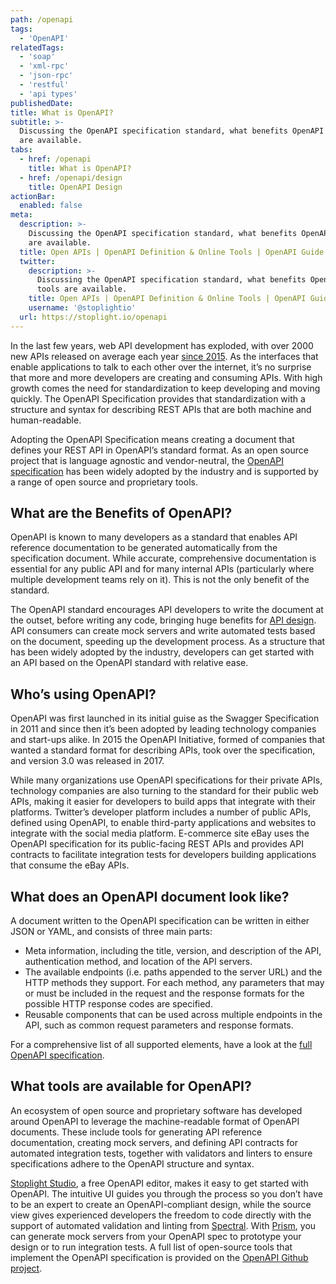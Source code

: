 ```yaml
---
path: /openapi
tags:
  - 'OpenAPI'
relatedTags:
  - 'soap'
  - 'xml-rpc'
  - 'json-rpc'
  - 'restful'
  - 'api types'
publishedDate:
title: What is OpenAPI?
subtitle: >-
  Discussing the OpenAPI specification standard, what benefits OpenAPI provides to development, and what OpenAPI tools
  are available.
tabs:
  - href: /openapi
    title: What is OpenAPI?
  - href: /openapi/design
    title: OpenAPI Design
actionBar:
  enabled: false
meta:
  description: >-
    Discussing the OpenAPI specification standard, what benefits OpenAPI provides to development, and what OpenAPI tools
    are available.
  title: Open APIs | OpenAPI Definition & Online Tools | OpenAPI Guide
  twitter:
    description: >-
      Discussing the OpenAPI specification standard, what benefits OpenAPI provides to development, and what OpenAPI
      tools are available.
    title: Open APIs | OpenAPI Definition & Online Tools | OpenAPI Guide
    username: '@stoplightio'
  url: https://stoplight.io/openapi
---
```


In the last few years, web API development has exploded, with over 2000 new APIs released on average each year
[since 2015](https://www.programmableweb.com/news/apis-show-faster-growth-rate-2019-previous-years/research/2019/07/17).
As the interfaces that enable applications to talk to each other over the internet, it’s no surprise that more and more
developers are creating and consuming APIs. With high growth comes the need for standardization to keep developing and
moving quickly. The OpenAPI Specification provides that standardization with a structure and syntax for describing REST
APIs that are both machine and human-readable.

Adopting the OpenAPI Specification means creating a document that defines your REST API in OpenAPI’s standard format. As
an open source project that is language agnostic and vendor-neutral, the
[OpenAPI specification](https://www.openapis.org/) has been widely adopted by the industry and is supported by a range
of open source and proprietary tools.

## What are the Benefits of OpenAPI?

OpenAPI is known to many developers as a standard that enables API reference documentation to be generated automatically
from the specification document. While accurate, comprehensive documentation is essential for any public API and for
many internal APIs (particularly where multiple development teams rely on it). This is not the only benefit of the
standard.

The OpenAPI standard encourages API developers to write the document at the outset, before writing any code, bringing
huge benefits for [API design](https://stoplight.io/openapi/design). API consumers can create mock servers and write
automated tests based on the document, speeding up the development process. As a structure that has been widely adopted
by the industry, developers can get started with an API based on the OpenAPI standard with relative ease.

## Who’s using OpenAPI?

OpenAPI was first launched in its initial guise as the Swagger Specification in 2011 and since then it’s been adopted by
leading technology companies and start-ups alike. In 2015 the OpenAPI Initiative, formed of companies that wanted a
standard format for describing APIs, took over the specification, and version 3.0 was released in 2017.

While many organizations use OpenAPI specifications for their private APIs, technology companies are also turning to the
standard for their public web APIs, making it easier for developers to build apps that integrate with their platforms.
Twitter’s developer platform includes a number of public APIs, defined using OpenAPI, to enable third-party applications
and websites to integrate with the social media platform. E-commerce site eBay uses the OpenAPI specification for its
public-facing REST APIs and provides API contracts to facilitate integration tests for developers building applications
that consume the eBay APIs.

## What does an OpenAPI document look like?

A document written to the OpenAPI specification can be written in either JSON or YAML, and consists of three main parts:

- Meta information, including the title, version, and description of the API, authentication method, and location of the
  API servers.
- The available endpoints (i.e. paths appended to the server URL) and the HTTP methods they support. For each method,
  any parameters that may or must be included in the request and the response formats for the possible HTTP response
  codes are specified.
- Reusable components that can be used across multiple endpoints in the API, such as common request parameters and
  response formats.

For a comprehensive list of all supported elements, have a look at the
[full OpenAPI specification](https://github.com/OAI/OpenAPI-Specification/blob/master/versions/3.0.3.md).

## What tools are available for OpenAPI?

An ecosystem of open source and proprietary software has developed around OpenAPI to leverage the machine-readable
format of OpenAPI documents. These include tools for generating API reference documentation, creating mock servers, and
defining API contracts for automated integration tests, together with validators and linters to ensure specifications
adhere to the OpenAPI structure and syntax.

[Stoplight Studio](https://stoplight.io/studio/), a free OpenAPI editor, makes it easy to get started with OpenAPI. The
intuitive UI guides you through the process so you don’t have to be an expert to create an OpenAPI-compliant design,
while the source view gives experienced developers the freedom to code directly with the support of automated validation
and linting from [Spectral](https://stoplight.io/open-source/spectral/). With
[Prism](https://stoplight.io/open-source/prism/), you can generate mock servers from your OpenAPI spec to prototype your
design or to run integration tests. A full list of open-source tools that implement the OpenAPI specification is
provided on the [OpenAPI Github project](https://github.com/OAI/OpenAPI-Specification/blob/master/IMPLEMENTATIONS.md).
